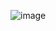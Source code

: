 ![image](https://user-images.githubusercontent.com/100610668/212060918-42e15a2a-75ab-4a90-bbf6-0ce183404dcb.png)
